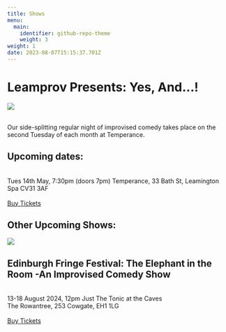 ```yaml
---
title: Shows
menu:
  main:
    identifier: github-repo-theme
    weight: 3
weight: 1
date: 2023-08-07T15:15:37.701Z
---
```

# Leamprov Presents: Yes, And...!

![](https://img.evbuc.com/https%3A%2F%2Fcdn.evbuc.com%2Fimages%2F743987489%2F633112721173%2F1%2Foriginal.20240415-174254?w=940&auto=format%2Ccompress&q=75&sharp=10&s=de2ee4bb5dd158e42e9febb010756fbd)

\
Our side-splitting regular night of improvised comedy takes place on the second Tuesday of each month at Temperance.

## Upcoming dates:

\
Tues 14th May, 7:30pm (doors 7pm) Temperance, 33 Bath St, Leamington Spa CV31 3AF\
\
[Buy Tickets](https://www.eventbrite.co.uk/e/leamprov-presents-yes-and-tickets-883466049737?aff=erelexpmlt)

## Other Upcoming Shows:

![](https://www.edfringe.com/uploads/event/2024ELEPHAN_JE.jpg)

## Edinburgh Fringe Festival: The Elephant in the Room -An Improvised Comedy Show

\
13-18 August 2024, 12pm Just The Tonic at the Caves\
The Rowantree, 253 Cowgate, EH1 1LG\
\
[Buy Tickets](https://edinburgh.justthetonic.com/event/88:4221/)